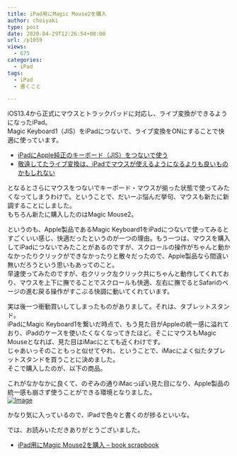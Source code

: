 ```yaml
---
title: iPad用にMagic Mouse2を購入
author: choiyaki
type: post
date: 2020-04-29T12:26:54+00:00
url: /p1059
views:
  - 675
categories:
  - iPad
tags:
  - iPad
  - 書くこと

---
```

iOS13.4から正式にマウスとトラックパッドに対応し、ライブ変換ができるようになったiPad。  
Magic Keyboard1（JIS）をiPadにつないで、ライブ変換をONにすることで快適に使っています。

  * [iPadにApple純正のキーボード（JIS）をつないで使う][1]
  * [敬遠してたライブ変換は、iPadでマウスが使えるようになるよりも良いものかもしれない][2]

となるとさらにマウスをつないでキーボード・マウスが揃った状態で使ってみたくなってしまうわけで。ということで、だいーぶ悩んだ挙句、マウスも新たに新調することにしました。  
もちろん新たに購入したのはMagic Mouse2。

  
というのも、Apple製品であるMagic Keyboard1をiPadにつないで使ってみるとすごくいい感じ、快適だったというのが一つの理由。もう一つは、マウスを購入してiPadにつないでみたことがあるのですが、スクロールの操作がちゃんと動かなかったりクリックができなかったりと散々だったので、Apple製品なら間違い無いだろうという思いもあってのこと。  
早速使ってみたのですが、右クリック左クリック共にちゃんと動作してくれており、マウスを上下に撫でることでスクロールも快適、左右に撫でるとSafariのページの進む戻る操作がすこぶる快調に動いてくれています。

実は後一つ衝動買いしてしまったものがありまして。それは、タブレットスタンド。  
iPadにMagic Keyboard1を繋いだ時点で、もう見た目がAppleの統一感に溢れており、iPadのケースを使いたくなくなってきたほど。そこにマウスもMagic Mouseとなれば、見た目はiMacにとても近くわけです。  
じゃあいっそのこともっと似せてやれ、ということで、iMacによく似たタブレットスタンドを買うことに決めました。  
そこで購入したのが、以下の商品。



これがなかなかに良くて、のぞみの通りiMacっぽい見た目になり、Apple製品の統一感も崩さず使うことができる環境となりました。  
[![Image][3]][4]

かなり気に入っているので、iPadで色々と書くのが捗るといいな。

では、お読みいただきありがとうございました。

  * [iPad用にMagic Mouse2を購入 &#8211; book scrapbook][5]

 [1]: https://choiyaki.com/?p=1048
 [2]: https://choiyaki.com/?p=1046
 [3]: https://gyazo.com/5f7235f200d94809fa9cc73aecb8e8ab/thumb/1000
 [4]: https://gyazo.com/5f7235f200d94809fa9cc73aecb8e8ab
 [5]: https://scrapbox.io/choiyaki-hondana/iPad%E7%94%A8%E3%81%ABMagic_Mouse2%E3%82%92%E8%B3%BC%E5%85%A5